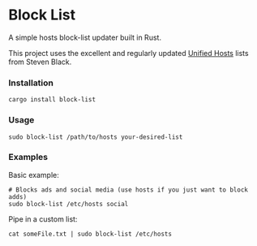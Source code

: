 # Block List

A simple hosts block-list updater built in Rust.

This project uses the excellent and regularly updated [Unified Hosts](https://github.com/StevenBlack/hosts) lists from Steven Black.

### Installation

```shell
cargo install block-list
```

### Usage

```shell
sudo block-list /path/to/hosts your-desired-list
```

### Examples

Basic example:

```shell
# Blocks ads and social media (use hosts if you just want to block adds)
sudo block-list /etc/hosts social
```

Pipe in a custom list:

```
cat someFile.txt | sudo block-list /etc/hosts
```
